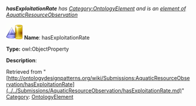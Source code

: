 ___hasExploitationRate__ has [Category:OntologyElement](../../Category/OntologyElement.md "Category:OntologyElement") and is an [element of](../../Property/ElementOf.md "Property:ElementOf") [AquaticResourceObservation](../../Submissions/AquaticResourceObservation.md "Submissions:AquaticResourceObservation")_


  




[![ObjectProperty](../../images/thumb/c/c3/ObjectProperty.gif/45px-ObjectProperty.gif)](../../Image/ObjectProperty.gif.md "ObjectProperty")
__Name__: hasExploitationRate 


__Type:__ owl:ObjectProperty 


__Description__: 





Retrieved from "[http://ontologydesignpatterns.org/wiki/Submissions:AquaticResourceObservation/hasExploitationRate](../../Submissions/AquaticResourceObservation/hasExploitationRate.md)"
 [Category](http://ontologydesignpatterns.org/wiki/Special:Categories "Special:Categories"): [OntologyElement](../../Category/OntologyElement.md "Category:OntologyElement")
